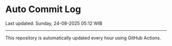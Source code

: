 # Auto Commit Log

Last updated: Sunday, 24-08-2025 05:12 WIB

---

This repository is automatically updated every hour using GitHub Actions.
